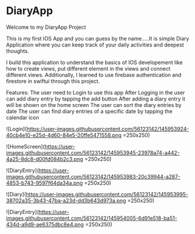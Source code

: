 # DiaryApp


Welcome to my DiaryApp Project


This is my first IOS App and you can guess by the name…..It is simple Diary Application where you can keep track of your daily activities and deepest thoughts.

I build this application to understand the basics of IOS developement like how to create views, put different element in the views and connect different views. Additionally, I learned to use firebase authentication and firestore in swiftui through this project.

Features:
The user need to Login to use this app
After Logging in the user can add diary entry by tapping the add button
After adding a diary entry it will be shown on the home screen
The user can sort the diary entries by date
The user can find diary entries of a specific date by tapping the calendar icon




![Login](https://user-images.githubusercontent.com/56123142/145953924-40cb4e10-e25d-4d60-84e5-20ffe5471558.png =250x250)


![HomeScreen](https://user-images.githubusercontent.com/56123142/145953945-23978a74-a442-4a25-8dc8-d00fd084b2c3.png =250x250)


![DiaryEntry](https://user-images.githubusercontent.com/56123142/145953983-20c39944-a287-4853-b743-9597f64da34a.png =250x250)


![Diary](https://user-images.githubusercontent.com/56123142/145953995-38702a35-3b43-47ba-a23d-dd3b643d973a.png =250x250)



![DiaryEntry](https://user-images.githubusercontent.com/56123142/145954005-6d91e518-ba51-434d-a9d9-ae6375dbc8e4.png =250x250)



